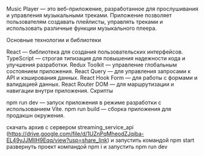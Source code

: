 Music Player — это веб-приложение, разработанное для прослушивания и управления музыкальными треками. Приложение позволяет пользователям создавать плейлисты, управлять треками и использовать различные функции музыкального плеера.

Основные технологии и библиотеки

React — библиотека для создания пользовательских интерфейсов.
TypeScript — строгая типизация для повышения надежности кода и улучшения разработки.
Redux Toolkit — управление глобальным состоянием приложения.
React Query — для управления запросами к API и кэширования данных.
React Hook Form — для работы с формами и валидацией данных.
React Router DOM — для маршрутизации и навигации внутри приложения.
Скрипты

npm run dev — запуск приложения в режиме разработки с использованием Vite.
npm run build — сборка приложения для продакшн окружения.

скачать архив с сервером streaming_service_api (https://drive.google.com/file/d/1UZnPqMheodZJqiba-EL49yJJMlIH9Eqq/view?usp=share_link) и запустить командой npm start
развернуть проект компандой npm i и запустить npm run dev
